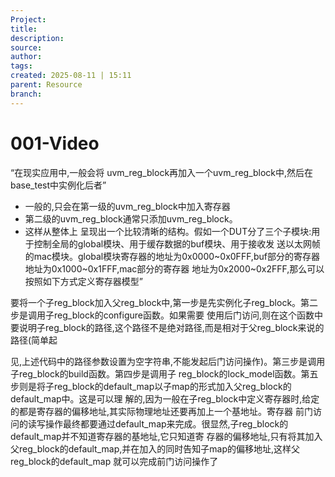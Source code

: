 ```yaml
---
Project:
title: 
description: 
source: 
author: 
tags: 
created: 2025-08-11 | 15:11
parent: Resource
branch: 
---
```

# 001-Video
“在现实应用中,一般会将 uvm_reg_block再加入一个uvm_reg_block中,然后在base_test中实例化后者”

- 一般的,只会在第一级的uvm_reg_block中加入寄存器
- 第二级的uvm_reg_block通常只添加uvm_reg_block。
- 这样从整体上 呈现出一个比较清晰的结构。假如一个DUT分了三个子模块:用于控制全局的global模块、用于缓存数据的buf模块、用于接收发 送以太网帧的mac模块。global模块寄存器的地址为0x0000~0x0FFF,buf部分的寄存器地址为0x1000~0x1FFF,mac部分的寄存器 地址为0x2000~0x2FFF,那么可以按照如下方式定义寄存器模型”

要将一个子reg_block加入父reg_block中,第一步是先实例化子reg_block。第二步是调用子reg_block的configure函数。如果需要  使用后门访问,则在这个函数中要说明子reg_block的路径,这个路径不是绝对路径,而是相对于父reg_block来说的路径(简单起

见,上述代码中的路径参数设置为空字符串,不能发起后门访问操作)。第三步是调用子reg_block的build函数。第四步是调用子  reg_block的lock_model函数。第五步则是将子reg_block的default_map以子map的形式加入父reg_block的default_map中。这是可以理  解的,因为一般在子reg_block中定义寄存器时,给定的都是寄存器的偏移地址,其实际物理地址还要再加上一个基地址。寄存器  前门访问的读写操作最终都要通过default_map来完成。很显然,子reg_block的default_map并不知道寄存器的基地址,它只知道寄  存器的偏移地址,只有将其加入父reg_block的default_map,并在加入的同时告知子map的偏移地址,这样父reg_block的default_map  就可以完成前门访问操作了